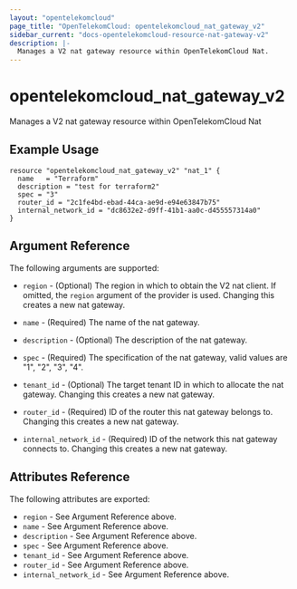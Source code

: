 ```yaml
---
layout: "opentelekomcloud"
page_title: "OpenTelekomCloud: opentelekomcloud_nat_gateway_v2"
sidebar_current: "docs-opentelekomcloud-resource-nat-gateway-v2"
description: |-
  Manages a V2 nat gateway resource within OpenTelekomCloud Nat.
---
```


# opentelekomcloud\_nat\_gateway_v2

Manages a V2 nat gateway resource within OpenTelekomCloud Nat

## Example Usage

```hcl
resource "opentelekomcloud_nat_gateway_v2" "nat_1" {
  name   = "Terraform"
  description = "test for terraform2"
  spec = "3"
  router_id = "2c1fe4bd-ebad-44ca-ae9d-e94e63847b75"
  internal_network_id = "dc8632e2-d9ff-41b1-aa0c-d455557314a0"
}
```

## Argument Reference

The following arguments are supported:

* `region` - (Optional) The region in which to obtain the V2 nat client.
    If omitted, the `region` argument of the provider is used. Changing this
    creates a new nat gateway.

* `name` - (Required) The name of the nat gateway.

* `description` - (Optional) The description of the nat gateway.

* `spec` - (Required) The specification of the nat gateway, valid values are "1",
    "2", "3", "4".

* `tenant_id` - (Optional) The target tenant ID in which to allocate the nat
    gateway. Changing this creates a new nat gateway.

* `router_id` - (Required) ID of the router this nat gateway belongs to. Changing
    this creates a new nat gateway.

* `internal_network_id` - (Required) ID of the network this nat gateway connects to.
    Changing this creates a new nat gateway.

## Attributes Reference

The following attributes are exported:

* `region` - See Argument Reference above.
* `name` - See Argument Reference above.
* `description` - See Argument Reference above.
* `spec` - See Argument Reference above.
* `tenant_id` - See Argument Reference above.
* `router_id` - See Argument Reference above.
* `internal_network_id` - See Argument Reference above.
